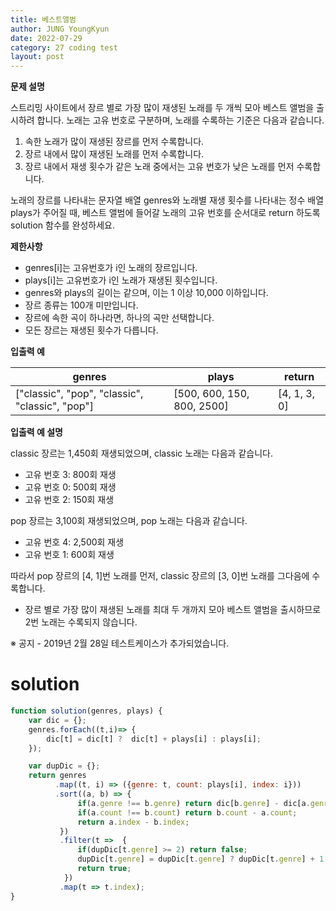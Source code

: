 ```yaml
---
title: 베스트앨범
author: JUNG YoungKyun
date: 2022-07-29
category: 27 coding test
layout: post
---
```


**문제 설명**

스트리밍 사이트에서 장르 별로 가장 많이 재생된 노래를 두 개씩 모아 베스트 앨범을 출시하려 합니다. 노래는 고유 번호로 구분하며, 노래를 수록하는 기준은 다음과 같습니다.

1. 속한 노래가 많이 재생된 장르를 먼저 수록합니다.
2. 장르 내에서 많이 재생된 노래를 먼저 수록합니다.
3. 장르 내에서 재생 횟수가 같은 노래 중에서는 고유 번호가 낮은 노래를 먼저 수록합니다.

노래의 장르를 나타내는 문자열 배열 genres와 노래별 재생 횟수를 나타내는 정수 배열 plays가 주어질 때, 베스트 앨범에 들어갈 노래의 고유 번호를 순서대로 return 하도록 solution 함수를 완성하세요.

**제한사항**

- genres[i]는 고유번호가 i인 노래의 장르입니다.
- plays[i]는 고유번호가 i인 노래가 재생된 횟수입니다.
- genres와 plays의 길이는 같으며, 이는 1 이상 10,000 이하입니다.
- 장르 종류는 100개 미만입니다.
- 장르에 속한 곡이 하나라면, 하나의 곡만 선택합니다.
- 모든 장르는 재생된 횟수가 다릅니다.

**입출력 예**

|genres|	plays|	return|
|---|---|---|
|["classic", "pop", "classic", "classic", "pop"]|	[500, 600, 150, 800, 2500]|	[4, 1, 3, 0]|

**입출력 예 설명**

classic 장르는 1,450회 재생되었으며, classic 노래는 다음과 같습니다.

- 고유 번호 3: 800회 재생
- 고유 번호 0: 500회 재생
- 고유 번호 2: 150회 재생

pop 장르는 3,100회 재생되었으며, pop 노래는 다음과 같습니다.

- 고유 번호 4: 2,500회 재생
- 고유 번호 1: 600회 재생

따라서 pop 장르의 [4, 1]번 노래를 먼저, classic 장르의 [3, 0]번 노래를 그다음에 수록합니다.

- 장르 별로 가장 많이 재생된 노래를 최대 두 개까지 모아 베스트 앨범을 출시하므로 2번 노래는 수록되지 않습니다.

※ 공지 - 2019년 2월 28일 테스트케이스가 추가되었습니다.

# solution

```javascript
function solution(genres, plays) {
    var dic = {};
    genres.forEach((t,i)=> {
        dic[t] = dic[t] ?  dic[t] + plays[i] : plays[i];        
    });

    var dupDic = {};
    return genres          
          .map((t, i) => ({genre: t, count: plays[i], index: i}))
          .sort((a, b) => {               
               if(a.genre !== b.genre) return dic[b.genre] - dic[a.genre];
               if(a.count !== b.count) return b.count - a.count;
               return a.index - b.index;
           })
           .filter(t =>  {
               if(dupDic[t.genre] >= 2) return false;
               dupDic[t.genre] = dupDic[t.genre] ? dupDic[t.genre] + 1 : 1;
               return true;
            })
           .map(t => t.index);    
}
```
